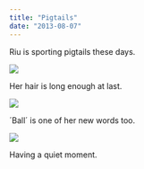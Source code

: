 ```yaml
---
title: "Pigtails"
date: "2013-08-07"
---
```


Riu is sporting pigtails these days.

![](images/tumblr_inline_mr43xlrFRW1qz4rgp.jpg)

Her hair is long enough at last.

![](images/tumblr_inline_mr43xxFFF11qz4rgp.jpg)

´Ball´ is one of her new words too.

![](images/tumblr_inline_mr43ybPSbq1qz4rgp.jpg)

Having a quiet moment.
